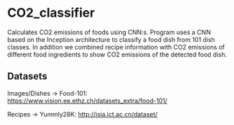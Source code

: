# CO2_classifier

Calculates CO2 emissions of foods using CNN:s. Program uses a CNN based on the Inception architecture to classify a food dish from 101 dish classes. In addition we combined recipe information with CO2 emissions of different food ingredients to show CO2 emissions of the detected food dish.

## Datasets

Images/Dishes -> Food-101: https://www.vision.ee.ethz.ch/datasets_extra/food-101/

Recipes -> Yummly28K: http://isia.ict.ac.cn/dataset/
